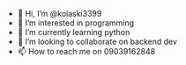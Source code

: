 - 👋 Hi, I’m @kolaski3399
- 👀 I’m interested in programming
- 🌱 I’m currently learning python
- 💞️ I’m looking to collaborate on backend dev
- 📫 How to reach me on 09039162848

<!---
kolaski3399/kolaski3399 is a ✨ special ✨ repository because its `README.md` (this file) appears on your GitHub profile.
You can click the Preview link to take a look at your changes.
--->
